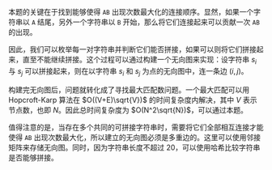 本题的关键在于找到能够使得 `AB` 出现次数最大化的连接顺序。显然，如果一个字符串以 `A` 结尾，另外一个字符串以 `B` 开始，那么将它们连接起来可以贡献一次 `AB` 的出现。

因此，我们可以枚举每一对字符串并判断它们能否拼接，如果可以则将它们拼接起来，直至不能继续拼接。这个过程可以通过构建一个无向图来实现：设字符串 $s_i$ 与 $s_j$ 可以拼接起来，则在以字符串 $s_i$ 和 $s_j$ 为点的无向图中，连一条边 $(i, j)$。

构建完无向图后，问题就转化成了寻找最大匹配数问题。一个最大匹配可以用 Hopcroft-Karp 算法在 $O((V+E)\sqrt{V})$ 的时间复杂度内解决，其中 $V$ 表示节点数，也即 $N$。因此总时间复杂度为 $O(N^2\sqrt{N})$，可以通过本题。

值得注意的是，当存在多个共同的可拼接字符串时，需要将它们全部相互连接才能使得 `AB` 出现次数最大化，所以建立的无向图必须是多重边的。这里可以使用邻接矩阵来存储无向图。同时，因为字符串长度不超过 $20$，可以使用哈希比较字符串是否能够拼接。